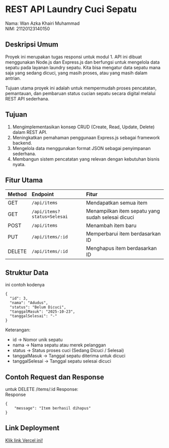 # REST API Laundry Cuci Sepatu 
Nama: Wan Azka Khairi Muhammad  
NIM: 21120123140150
## Deskripsi Umum
Proyek ini merupakan tugas responsi untuk modul 1. API ini dibuat menggunakan Node.js dan Express.js dan berfungsi untuk mengelola data sepatu pada layanan laundry sepatu. Kita bisa mengatur data sepatu mana saja yang sedang dicuci, yang masih proses, atau yang masih dalam antrian.

Tujuan utama proyek ini adalah untuk mempermudah proses pencatatan, pemantauan, dan pembaruan status cucian sepatu secara digital melalui REST API sederhana.

## Tujuan
1. Mengimplementasikan konsep CRUD (Create, Read, Update, Delete) dalam REST API.
2. Meningkatkan pemahaman penggunaan Express.js sebagai framework backend.
3. Mengelola data menggunakan format JSON sebagai penyimpanan sederhana.
4. Membangun sistem pencatatan yang relevan dengan kebutuhan bisnis nyata.

## Fitur Utama

| Method | Endpoint | Fitur |
|:-------|:----------|:-----------|
| GET | `/api/items` | Mendapatkan semua item |
| GET | `/api/items?status=Selesai` | Menampilkan item sepatu yang sudah selesai dicuci |
| POST | `/api/items` | Menambah item baru |
| PUT | `/api/items/:id` | Memperbarui item berdasarkan ID |
| DELETE | `/api/items/:id` | Menghapus item berdasarkan ID |

## Struktur Data
ini contoh kodenya  
```
{
  "id": 3,
  "nama": "Adudus",  
  "status": "Belum Dicuci",  
  "tanggalMasuk": "2025-10-23",  
  "tanggalSelesai": "-"  
}
```
Keterangan:  
- id → Nomor unik sepatu
- nama → Nama sepatu atau merek pelanggan
- status → Status proses cuci (Sedang Dicuci / Selesai)
- tanggalMasuk → Tanggal sepatu diterima untuk dicuci
- tanggalSelesai → Tanggal sepatu selesai dicuci

## Contoh Request dan Response
untuk DELETE /items/:id Response:  
Response   
```
{
    "message": "Item berhasil dihapus"
}
```
## Link Deployment
[Klik link Vercel ini!](https://cuci-sepatu-supabase.vercel.app/)
